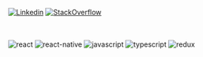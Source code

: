 
[![Linkedin](https://img.shields.io/badge/LinkedIn-0077B5?style=for-the-badge&logo=linkedin&logoColor=white)](https://www.linkedin.com/in/andrecremonezi/)
[![StackOverflow](https://img.shields.io/badge/Stack_Overflow-FE7A16?style=for-the-badge&logo=stack-overflow&logoColor=white)](https://stackoverflow.com/users/8932877/andr%c3%a9-cremonezi)
## 
<div style="display: inline_block"><br/>
 <img align="center" alt="react" src="https://img.shields.io/badge/React-20232A?style=for-the-badge&logo=react&logoColor=61DAFB">
 <img align="center" alt="react-native" src="https://img.shields.io/badge/React_Native-20232A?style=for-the-badge&logo=react&logoColor=61DAFB">
 <img align="center" alt="javascript" src="https://img.shields.io/badge/JavaScript-F7DF1E?style=for-the-badge&logo=javascript&logoColor=black">
<img align="center" alt="typescript" src="https://img.shields.io/badge/TypeScript-007ACC?style=for-the-badge&logo=typescript&logoColor=white">
<img align="center" alt="redux" src="https://img.shields.io/badge/Redux-593D88?style=for-the-badge&logo=redux&logoColor=white">

</div>
